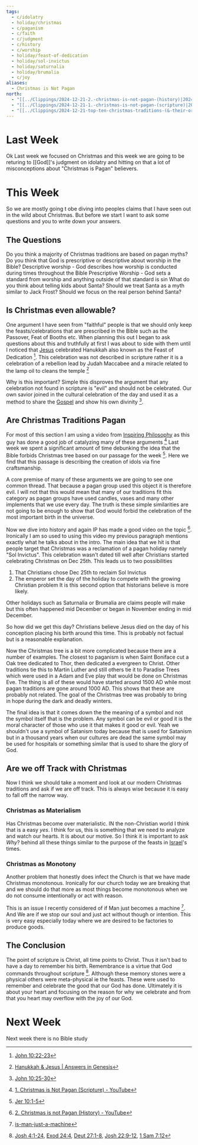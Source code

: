 ```yaml
---
tags:
  - c/idolatry
  - holiday/christmas
  - c/paganism
  - c/faith
  - c/judgment
  - c/history
  - c/worship
  - holiday/feast-of-dedication
  - holiday/sol-invictus
  - holiday/saturnalia
  - holiday/brumalia
  - c/joy
aliases:
  - Christmas is Not Pagan
north:
  - "[[../Clippings/2024-12-21-2.-christmas-is-not-pagan-(history)|2024-12-21-2.-christmas-is-not-pagan-(history)]]"
  - "[[../Clippings/2024-12-21-1.-christmas-is-not-pagan-(scripture)|2024-12-21-1.-christmas-is-not-pagan-(scripture)]]"
  - "[[../Clippings/2024-12-21-top-ten-christmas-traditions-(&-their-origin-stories)|2024-12-21-top-ten-christmas-traditions-(&-their-origin-stories)]]"
---
```

# Last Week
Ok Last week we focused on Christmas and this week we are going to be returing to [[God]]'s judgment on idolatry and hitting on that a lot of misconceptions about "Christmas is Pagan" believers.

# This Week
So we are mostly going t obe diving into peoples claims that I have seen out in the wild about Christmas. But before we start I want to ask some questions and you to write down your answers.

## The Questions
Do you think a majority of Christmas traditions are based on pagan myths?
Do you think that God is prescriptive or descriptive about worship in the Bible?
    Descriptive worship - God describes how worship is conducted during times throughout the Bible
     Prescriptive Worship - God sets a standard from worship and anything outside of that standard is sin
 What do you think about telling kids about Santa? Should we treat Santa as a myth similar to Jack Frost? Should we focus on the real person behind Santa?

## Is Christmas even allowable?
One argument I have seen from "faithful" people is that we should only keep the feasts/celebrations that are prescribed in the Bible such as the Passover, Feat of Booths etc. When planning this out I began to ask questions about this and truthfully at first I was about to side with them until I noticed that [Jesus](30-Spiritual/33-Resources/33.10-People/%F0%9F%91%BCJesus.md) celebrated Hanukkah also known as the Feast of Dedication [^b1]. This celebration was not described in scripture rather it is a celebration of a rebellion lead by Judah Maccabee and a miracle related to the lamp oil to cleans the temple [^cite1]

Why is this important? Simple this disproves the argument that any celebration not found in scripture is "evil" and should not be celebrated. Our own savior joined in the cultural celebration of the day and used it as a method to share the [Gospel](Gospel.md) and show his own divinity [^b2].

[^b1]: [John 10:22-23](John%2010.md)
[^cite1]: [Hanukkah & Jesus \| Answers in Genesis](https://answersingenesis.org/holidays/hanukkah-jesus/?srsltid=AfmBOoo8UANJeKZNaxGnCS_1erGtq9D7OgBfjPCGv_LR9-rG3pgEavC9)
[^b2]: [John 10:25-30](John%2010.md)


## Are Christmas Traditions Pagan
For most of this section I am using a video from [Inspiring Philosophy](https://www.youtube.com/@InspiringPhilosophy) as this guy has done a good job of catalyzing many of these arguments [^ip-christmas-is-not-pagan] Last week we spent a significant amount of time debunking the idea that the Bible forbids Christmas tree based on our passage for the week [^b3]. Here we find that this passage is describing the creation of idols via fine craftsmanship.

A core premise of many of these arguments we are going to see one common thread. That because a pagan group used this object it is therefore evil. I will not that this would mean that many of our traditions fit this category as pagan groups have used candles, vases and many other implements that we use every day. The truth is these simple similarities are not going to be enough to show that God would forbid the celebration of the most important birth in the universe. 

Now we dive into history and again IP has made a good video on the topic [^ip-christmas-is-not-pagan2]. Ironically I am so used to using this video my previous paragraph mentions exactly what he talks about in the intro. The main idea that we hit is that people target that Christmas was a  reclamation of a pagan holiday namely "Sol Invictus". This celebration wasn't dated till well after Christians started celebrating Christmas on Dec 25th. This leads us to two possibilities
1. That Christians chose Dec 25th to reclaim Sol Invictus
2. The emperor set the day of the holiday to compete with the growing Christian problem
It is this second option that historians believe is more likely.

Other holidays such as Saturnalia or Brumalia are claims people will make but this often happened mid December or began in November ending in mid December.

So how did we get this day? Christians believe Jesus died on the day of his conception placing his birth around this time. This is probably not factual but is a reasonable explanation.

Now the Christmas tree is a bit more complicated because there are a number of examples. The closest to paganism is when Saint Boniface cut a Oak tree dedicated to Thor, then dedicated a evergreen to Christ. Other traditions tie this to Martin Luther and still others tie it to Paradise Trees which were used in a Adam and Eve play that would be done on Christmas Eve. The thing is all of these would have started around 1500 AD while most pagan traditions are gone around 1000 AD. This shows that these are probably not related. The goal of the Christmas tree was probably to bring in hope during the dark and deadly winters.

The final idea is that it comes down the the meaning of a symbol and not the symbol itself that is the problem. Any symbol can be evil or good it is the moral character of those who use it that makes it good or evil. Yeah we shouldn't use a symbol of Satanism today because that is used for Satanism but in a thousand years when our cultures are dead the same symbol may be used for hospitals or something similar that is used to share the glory of God.

[^b3]: [Jer 10:1-5](Jer%2010.md)
[^ip-christmas-is-not-pagan]: [1. Christmas is Not Pagan (Scripture) - YouTube](https://www.youtube.com/watch?v=ca_Yx3aMCiE&ab_channel=InspiringPhilosophy)
[^ip-christmas-is-not-pagan2]: [2. Christmas is not Pagan (History) - YouTube](https://www.youtube.com/watch?v=DfcvJWPTY64)

## Are we off Track with Christmas
Now I think we should take a moment and look at our modern Christmas traditions and ask if we are off track. This is always wise because it is easy to fall off the narrow way.

### Christmas as  Materialism
Has Christmas become over materialistic. IN the non-Christian world I think that is a easy *yes*. I think for us, this is something that we need to analyze and watch our hearts. It is about our motive. So I think it is important to ask *Why*? behind all these things similar to the purpose of the feasts in [Israel](%F0%9F%8F%99%EF%B8%8F%F0%9F%8F%99%EF%B8%8FNation%20of%20Israel.md)'s times.

### Christmas as Monotony
Another problem that honestly does infect the Church is that we have made Christmas monotonous. Ironically for our church today we are breaking that and we should do that more as most things become monotonous when we do not consume intentionally or act with reason.

This is an issue I recently considered of if Man just becomes a machine [^internal-cite]. And We are if we stop our soul and just act without though or intention. This is very easy especially today where we are desired to be factories to produce goods.

[^internal-cite]: [is-man-just-a-machine](is-man-just-a-machine.md)

## The Conclusion
The point of scripture is Christ, all time points to Christ. Thus it isn't bad to have a day to remember his birth. Remembrance is a virtue that God commands throughout scripture [^memory-stones]. Although these memory stones were a physical others were meta-physical ie the feasts. These were used to remember and celebrate the good that our God has done. Ultimately it is about your heart and focusing on the reason for why we celebrate and from that you heart may overflow with the joy of our God.

[^memory-stones]: [Josh 4:1-24](Josh%204.md), [Exod 24:4](Exod%2024.md), [Deut 27:1-8](Deut%2027.md), [Josh 22:9-12](Josh%2022.md), [1 Sam 7:12](1%20Sam%207.md)
# Next Week
Next week there is no Bible study